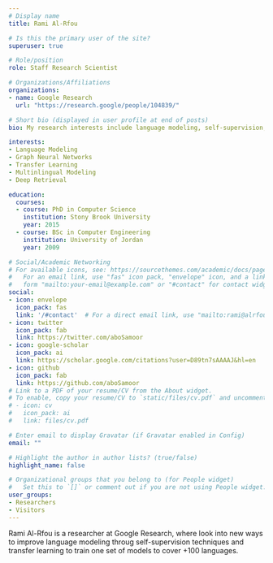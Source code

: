 ```yaml
---
# Display name
title: Rami Al-Rfou

# Is this the primary user of the site?
superuser: true

# Role/position
role: Staff Research Scientist

# Organizations/Affiliations
organizations:
- name: Google Research
  url: "https://research.google/people/104839/"

# Short bio (displayed in user profile at end of posts)
bio: My research interests include language modeling, self-supervision, sequetial modeling, and graph neural networks.

interests:
- Language Modeling
- Graph Neural Networks
- Transfer Learning
- Multinlingual Modeling
- Deep Retrieval

education:
  courses:
  - course: PhD in Computer Science
    institution: Stony Brook University
    year: 2015
  - course: BSc in Computer Engineering
    institution: University of Jordan
    year: 2009

# Social/Academic Networking
# For available icons, see: https://sourcethemes.com/academic/docs/page-builder/#icons
#   For an email link, use "fas" icon pack, "envelope" icon, and a link in the
#   form "mailto:your-email@example.com" or "#contact" for contact widget.
social:
- icon: envelope
  icon_pack: fas
  link: '/#contact'  # For a direct email link, use "mailto:rami@alrfou.com".
- icon: twitter
  icon_pack: fab
  link: https://twitter.com/aboSamoor
- icon: google-scholar
  icon_pack: ai
  link: https://scholar.google.com/citations?user=D89tn7sAAAAJ&hl=en
- icon: github
  icon_pack: fab
  link: https://github.com/aboSamoor
# Link to a PDF of your resume/CV from the About widget.
# To enable, copy your resume/CV to `static/files/cv.pdf` and uncomment the lines below.
# - icon: cv
#   icon_pack: ai
#   link: files/cv.pdf

# Enter email to display Gravatar (if Gravatar enabled in Config)
email: ""

# Highlight the author in author lists? (true/false)
highlight_name: false

# Organizational groups that you belong to (for People widget)
#   Set this to `[]` or comment out if you are not using People widget.
user_groups:
- Researchers
- Visitors
---
```


Rami Al-Rfou is a researcher at Google Research, where look into new ways to improve language modeling throug self-supervision techniques and transfer learning to train one set of models to cover +100 languages.
